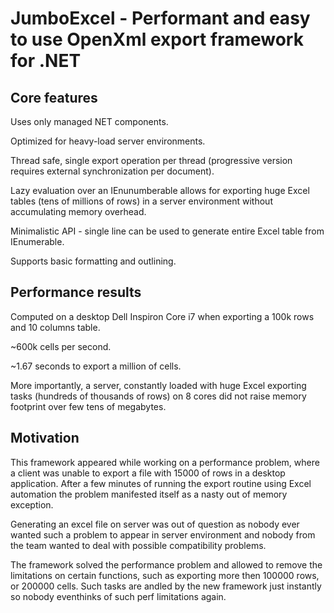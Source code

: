 # JumboExcel - Performant and easy to use OpenXml export framework for .NET #

## Core features ##
Uses only managed NET components.

Optimized for heavy-load server environments.

Thread safe, single export operation per thread (progressive version requires external synchronization per document).

Lazy evaluation over an IEnunumberable allows for exporting huge Excel tables (tens of millions of rows) in a server environment without accumulating memory overhead.

Minimalistic API - single line can be used to generate entire Excel table from IEnumerable.

Supports basic formatting and outlining.

## Performance results ##
Computed on a desktop Dell Inspiron Core i7 when exporting a 100k rows and 10 columns table.

~600k cells per second.

~1.67 seconds to export a million of cells.

More importantly, a server, constantly loaded with huge Excel exporting tasks (hundreds of thousands of rows) on 8 cores did not raise memory footprint over few tens of megabytes.

## Motivation ##
This framework appeared while working on a performance problem, where a client was unable to export a file with 15000 of rows in a desktop application. After a few minutes of running the export routine using Excel automation the problem manifested itself as a nasty out of memory exception.

Generating an excel file on server was out of question as nobody ever wanted such a problem to appear in server environment and nobody from the team wanted to deal with possible compatibility problems.

The framework solved the performance problem and allowed to remove the limitations on certain functions, such as exporting more then 100000 rows, or 200000 cells.
Such tasks are andled by the new framework just instantly so nobody eventhinks of such perf limitations again.